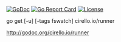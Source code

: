 [![GoDoc](https://godoc.org/cirello.io/runner/runner?status.svg)](https://godoc.org/cirello.io/runner/runner)
[![Go Report Card](https://goreportcard.com/badge/cirello.io/runner)](https://goreportcard.com/report/cirello.io/runner)
[![License](https://img.shields.io/badge/License-Apache%202.0-blue.svg)](https://opensource.org/licenses/Apache-2.0)

go get [-u] [-tags fswatch] cirello.io/runner

http://godoc.org/cirello.io/runner
